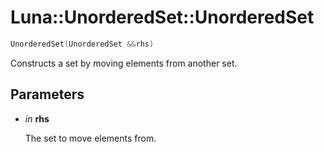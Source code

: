# Luna::UnorderedSet::UnorderedSet

```c++
UnorderedSet(UnorderedSet &&rhs)
```

Constructs a set by moving elements from another set. 



## Parameters
* *in* **rhs**

    The set to move elements from. 

